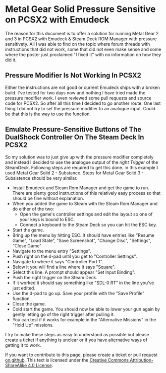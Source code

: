 # Metal Gear Solid Pressure Sensitive on PCSX2 with Emudeck
The reason for this document is to offer a solution for running Metal Gear 2 and 3 in PCSX2 with Emudeck & Steam Deck ROM Manager with pressure sensitivety.
All I was able to find on the topic where forum threads with instructions that did not work, some that did not even make sense and some where the poster just proclaimed "I fixed it" with no information on how they did it.
## Pressure Modifier Is Not Working In PCSX2
Either the instructions are not good or current Emudeck ships with a broken build. I've tested for two days now and nothing I have tried made the pressure modifier work.
I even reviewed some pull requests and source code for PCSX2. So after all this time I decided to go another route.
One last thing I did not try to set the pressure modifier to an analogue input. Could be that this is the way to use the function.
## Emulate Pressure-Sensitive Buttons of The DualShock Controller On The Steam Deck In PCSX2
So my solution was to just give up with the pressure modifier completely and instead I decided to use the analogue output of the *right Trigger* of the SteamDeck.
Following steps are required to get this done. In this example I used Metal Gear Solid 2 - Substance. Steps for Metal Gear Solid 3 - Subsistence should be very similar.
- Install Emudeck and Steam Rom Manager and get the game to run. There are plenty good instructions of this relatively easy process so that should be fine without explanation.
- When you added the game to Steam with the Steam Rom Manager and do either of the two:
  - Open the game's controller settings and edit the layout so one of your keys is bound to ESC.
  - Connect a keyboard to the Steam Deck so you can hit the ESC key.
- Start the game.
- Bring up the menu by hitting ESC. It should have entries like "Resume Game", "Load State", "Save Screenshot", "Change Disc", "Settings", "Close Game"
- Navigate to the menu entry "Settings".
- Push right on the d-pad until you get to "Controller Settings".
- Navigate to where it says "Controller Port 1".
- Below it you will find a line where it says "Square".
- Select this line. A prompt should appear "Set Input Binding".
- Push the right trigger on the Steam Deck.
- If it worked it should say something like "SDL-0 RT" in the line you've just edited.
- Use the d-pad to go up. Save your profile with the "Save Profile" function.
- Close the game.
- Cold start the game. You should now be able to lower your gun again by gently letting go of the right trigger after pulling it.
- You can test if it works for example in the "Alternative Missions" in the "Hold Up" missions.

I try to make these steps as easy to understand as possible but please create a ticket if anything is unclear or if you have alternative ways of getting it to work.

If you want to contribute to this page, please create a ticket or pull request [on github](https://github.com/hhirsch/emu-deck-metal-gear).
This text is licensed under the [Creative Commons Attribution-ShareAlike 4.0 License](https://creativecommons.org/licenses/by-sa/4.0/).
